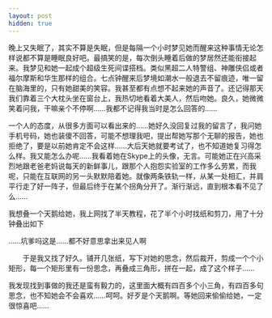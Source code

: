 ```yaml
---
layout: post
hidden: true
---
```

晚上又失眠了，其实不算是失眠，但是每隔一个小时梦见她而醒来这种事情无论怎样说都不算是睡眠良好吧。最搞笑的是，每次倒头睡着后做的梦居然还能衔接起来。我梦见和她一起成个超级生死间谍搭档。类似黑超二人特警组、神雕侠侣或者福尔摩斯和华生那样的组合。七点钟醒来后梦境如潮水一般退去不留痕迹，唯一留在脑海里的，只有她甜美的笑容。我甚至都有点想不起来她的声音了。还记得那天我们靠着三个大枕头坐在窗台上，我热切地看着大美人，然后吻她。良久，她微微笑着问我，干嘛亲个不停啊……我都不记得我当时是怎么回答的……

一个人的态度，从很多方面可以看出来的……她好久没回复过我的留言了，我问她手机号码，她也装傻不回答，可能不想理我吧，提出帮她写那个无聊的报告，她也拒绝了，要是以前她肯定不会这样……大后天她就要考试了，也不知道她复习得怎么样。我又能怎么办呢……我看着她在Skype上的头像，无言。可能她正在兴高采烈地跟老爸老妈说每天的新鲜事儿，跟那个人抱怨实验室的工作多么劳累，而我呢，只能在互联网的另一头默默陪着她。就像两条铁轨一样，从某一处相汇，并肩平行走了好一阵子，但最后终于在某个拐角分开了。渐行渐远，直到根本看不见了么……

我想叠一个天鹅给她，我上网找了半天教程，花了半个小时找纸和剪刀，用了十分钟叠出如下


……坑爹吗这是……都不好意思拿出来见人啊
  
　　于是我又找了好久。铺开几张纸，写下对她的思念，然后裁开，剪成一个个小矩形，每一个矩形里有一份思念，再叠成三角形，拼在一起，成了这个样子……

我发现找到事做的我还是蛮有毅力的，这里面大概有四百多个小三角，有四百多句思念，也不知她会不会喜欢……呵呵。好歹是个天鹅啊。等她回来偷偷给她，一定很惊喜吧……